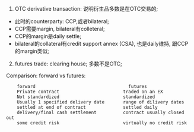 1. OTC derivative transaction: 说明衍生品多数是在OTC交易的;
  - 此时的counterparty: CCP,或者bilateral; 
  - CCP需要margin, bilateral有colleteral;
  - CCP的margin是daily settle;
  - bilateral的collateral有credit support annex (CSA), 也是daily维持, 跟CCP的margin类似;
  
2. futures trade: clearing house; 多数不是OTC;

Comparison: forward vs futures:
```
    forward                                   futures
    Private contract                        traded on an EX
    Not standardized                        standardized
    Usually 1 specified delivery date       range of dilivery dates
    settled at end of contract              settled daily
    delivery/final cash settlement          contract usually closed out
    some credit risk                        virtually no credit risk
```
